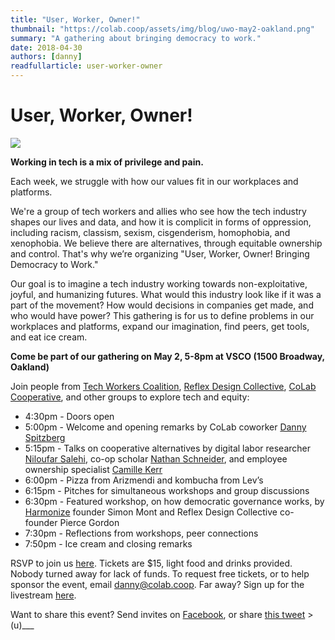 ```yaml
---
title: "User, Worker, Owner!"
thumbnail: "https://colab.coop/assets/img/blog/uwo-may2-oakland.png"
summary: "A gathering about bringing democracy to work."
date: 2018-04-30
authors: [danny]
readfullarticle: user-worker-owner
---
```


# User, Worker, Owner!

<img src="/assets/img/blog/uwo-may2-oakland.png" class="center-element">

**Working in tech is a mix of privilege and pain.**

Each week, we struggle with how our values fit in our workplaces and platforms.

We're a group of tech workers and allies who see how the tech industry shapes our lives and data, and how it is complicit in forms of oppression, including racism, classism, sexism, cisgenderism, homophobia, and xenophobia. We believe there are alternatives, through equitable ownership and control. That's why we’re organizing "User, Worker, Owner! Bringing Democracy to Work."

Our goal is to imagine a tech industry working towards non-exploitative, joyful, and humanizing futures. What would this industry look like if it was a part of the movement? How would decisions in companies get made, and who would have power? This gathering is for us to define problems in our workplaces and platforms, expand our imagination, find peers, get tools, and eat ice cream.

**Come be part of our gathering on May 2, 5-8pm at VSCO (1500 Broadway, Oakland)**

Join people from <a href="http://techworkerscoalition.org/">Tech Workers Coalition</a>, <a href="http://reflexdesigncollective.com/">Reflex Design Collective</a>, <a href="http://colab.coop/">CoLab Cooperative</a>, and other groups to explore tech and equity:
* 4:30pm - Doors open
* 5:00pm - Welcome and opening remarks by CoLab coworker <a href="http://colab.coop/team/danny">Danny Spitzberg</a>
* 5:15pm - Talks on cooperative alternatives by digital labor researcher <a href="http://stanford.edu/~niloufar/">Niloufar Salehi</a>, co-op scholar <a href="https://nathanschneider.info/">Nathan Schneider</a>, and employee ownership specialist <a href="http://harmonize.work/">Camille Kerr</a>
* 6:00pm - Pizza from Arizmendi and kombucha from Lev’s
* 6:15pm - Pitches for simultaneous workshops and group discussions
* 6:30pm - Featured workshop, on how democratic governance works, by <a href="https://www.reflexdesigncollective.com/our-team/">Harmonize</a> founder Simon Mont and Reflex Design Collective co-founder Pierce Gordon
* 7:30pm - Reflections from workshops, peer connections
* 7:50pm - Ice cream and closing remarks

RSVP to join us <a href="https://www.eventbrite.com/e/users-workers-owners-bringing-democracy-to-work-tickets-45365886588">here</a>. Tickets are $15, light food and drinks provided. Nobody turned away for lack of funds. To request free tickets, or to help sponsor the event, email <a href="mailto:danny@colab.coop">danny@colab.coop</a>. Far away? Sign up for the livestream <a href="https://www.eventbrite.com/e/users-workers-owners-livestream-tickets-45664400451">here</a>.

Want to share this event? Send invites on <a href="https://www.facebook.com/events/194629377813541/">Facebook</a>, or share <a href="https://twitter.com/CoLabCoOp/status/991109539658219520">this tweet</a> >(u)___









